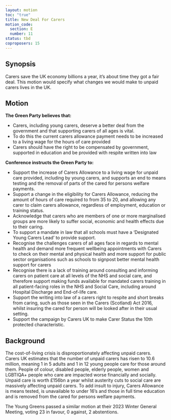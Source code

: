```yaml
---
layout: motion
toc: "true"
title: New Deal For Carers
motion_code:
  section: E
  number: 11
status: tbd
coproposers: 15
---
```

## Synopsis

Carers save the UK economy billions a year, it’s about time they got a fair deal. This motion would specify what changes we would make to unpaid carers lives in the UK.

## Motion

**The Green Party believes that:**

* Carers, including young carers, deserve a better deal from the government and that supporting carers of all ages is vital.
* To do this the current carers allowance payment needs to be increased to a living wage for the hours of care provided
* Carers should have the right to be compensated by government, supported in education and be provided with respite written into law

**Conference instructs the Green Party to:**

* Support the increase of Carers Allowance to a living wage for unpaid care provided, including by young carers, and supports an end to means testing and the removal of parts of the cared for persons welfare payments.
* Support a change in the eligibility for Carers Allowance, reducing the amount of hours of care required to from 35 to 20, and allowing any carer to claim carers allowance, regardless of employment, education or training status.
* Acknowledge that carers who are members of one or more marginalised groups are more likely to suffer social, economic and health effects due to their caring.
* To support a mandate in law that all schools must have a ‘Designated Young Carers Lead’ to provide support.
* Recognise the challenges carers of all ages face in regards to mental health and demand more frequent wellbeing appointments with Carers to check on their mental and physical health and more support for public sector organisations such as schools to signpost better mental health support for carers
* Recognise there is a lack of training around consulting and informing carers on patient care at all levels of the NHS and social care, and therefore support making funds available for mandated carers training in all patient-facing roles in the NHS and Social Care, including around Hospital Discharge and End-of-life care.
* Support the writing into law of a carers right to respite and short breaks from caring, such as those seen in the Carers (Scotland) Act 2016, whilst insuring the cared for person will be looked after in their usual setting.
* Support the campaign by Carers UK to make Carer Status the 10th protected characteristic.

## Background

The cost-of-living crisis is disproportionately affecting unpaid carers. Carers UK estimates that the number of unpaid carers has risen to 10.6 million, meaning 1 in 5 adults and 1 in 12 young people care for those around them. People of colour, disabled people, elderly people, women and LGBTIQA+ people who care are impacted worse financially and socially. Unpaid care is worth £156bn a year whilst austerity cuts to social care are massively affecting unpaid carers. To add insult to injury, Carers Allowance is means tested, is unavailable to under 16’s and those in full time education and is removed from the cared for persons welfare payments.

The Young Greens passed a similar motion at their 2023 Winter General Meeting, voting 23 in favour, 0 against, 2 abstentions.